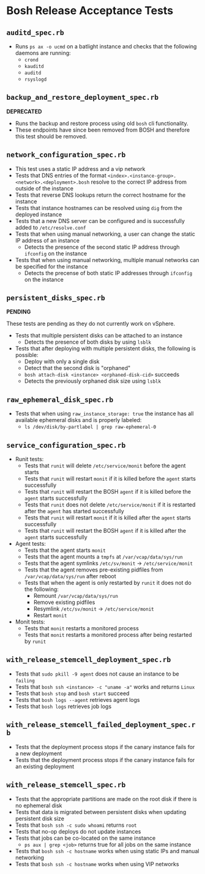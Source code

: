 # Bosh Release Acceptance Tests

## `auditd_spec.rb`

* Runs `ps ax -o ucmd` on a batlight instance and checks that the following
  daemons are running:
  * `crond`
  * `kauditd`
  * `auditd`
  * `rsyslogd`

## `backup_and_restore_deployment_spec.rb`

**DEPRECATED**

* Runs the backup and restore process using old `bosh` cli functionality.
* These endpoints have since been removed from BOSH and therefore this test
  should be removed.

## `network_configuration_spec.rb`

* This test uses a static IP address and a vip network
* Tests that DNS entries of the format
  `<index>.<instance-group>.<network>.<deployment>.bosh` resolve to the correct
  IP address from outside of the instance
* Tests that reverse DNS lookups return the correct hostname for the instance
* Tests that instance hostnames can be resolved using `dig` from the deployed
  instance
* Tests that a new DNS server can be configured and is successfully added to
  `/etc/resolve.conf`
* Tests that when using manual networking, a user can change the static IP
  address of an instance
  * Detects the presence of the second static IP address through `ifconfig` on
    the instance
* Tests that when using manual networking, multiple manual networks can be
  specified for the instance
  * Detects the precense of both static IP addresses through `ifconfig` on the
    instance

## `persistent_disks_spec.rb`

**PENDING**

These tests are pending as they do not currently work on vSphere.

* Tests that multiple persistent disks can be attached to an instance
  * Detects the presence of both disks by using `lsblk`
* Tests that after deploying with multiple persistent disks, the following is
  possible:
  * Deploy with only a single disk
  * Detect that the second disk is "orphaned"
  * `bosh attach-disk <instance> <orphaned-disk-cid>` succeeds
  * Detects the previously orphaned disk size using `lsblk`

## `raw_ephemeral_disk_spec.rb`

* Tests that when using `raw_instance_storage: true` the instance has all
  available ephemeral disks and is properly labeled:
  * `ls /dev/disk/by-partlabel | grep raw-ephemeral-0`

## `service_configuration_spec.rb`

* Runit tests:
  * Tests that `runit` will delete `/etc/service/monit` before the agent starts
  * Tests that `runit` will restart `monit` if it is killed before the `agent`
    starts successfully
  * Tests that `runit` will restart the BOSH `agent` if it is killed before the
    `agent` starts successfully
  * Tests that `runit` does not delete `/etc/service/monit` if it is restarted
    after the `agent` has started successfully
  * Tests that `runit` will restart `monit` if it is killed after the `agent`
    starts successfully
  * Tests that `runit` will restart the BOSH `agent` if it is killed after the
    `agent` starts successfully
* Agent tests:
  * Tests that the agent starts `monit`
  * Tests that the agent mounts a `tmpfs` at `/var/vcap/data/sys/run`
  * Tests that the agent symlinks `/etc/sv/monit` -> `/etc/service/monit`
  * Tests that the agent removes pre-existing pidfiles from
    `/var/vcap/data/sys/run` after reboot
  * Tests that when the agent is only restarted by `runit` it does not do the
    following:
    * Remount `/var/vcap/data/sys/run`
    * Remove existing pidfiles
    * Resymlink `/etc/sv/monit` -> `/etc/service/monit`
    * Restart `monit`
* Monit tests:
  * Tests that `monit` restarts a monitored process
  * Tests that `monit` restarts a monitored process after being restarted by
    `runit`

## `with_release_stemcell_deployment_spec.rb`

* Tests that `sudo pkill -9 agent` does not cause an instance to be `failing`
* Tests that `bosh ssh <instance> -c "uname -a"` works and returns `Linux`
* Tests that `bosh stop` and `bosh start` succeed
* Tests that `bosh logs --agent` retrieves agent logs
* Tests that `bosh logs` retrieves job logs

## `with_release_stemcell_failed_deployment_spec.rb`

* Tests that the deployment process stops if the canary instance fails for a new
  deployment
* Tests that the deployment process stops if the canary instance fails for an
  existing deployment

## `with_release_stemcell_spec.rb`

* Tests that the appropriate partitions are made on the root disk if there is no
  ephemeral disk
* Tests that data is migrated between persistent disks when updating persistent
  disk size
* Tests that `bosh ssh -c sudo whoami` returns `root`
* Tests that no-op deploys do not update instances
* Tests that jobs can be co-located on the same instance
  * `ps aux | grep <job>` returns true for all jobs on the same instance
* Tests that `bosh ssh -c hostname` works when using static IPs and manual
  networking
* Tests that `bosh ssh -c hostname` works when using VIP networks
